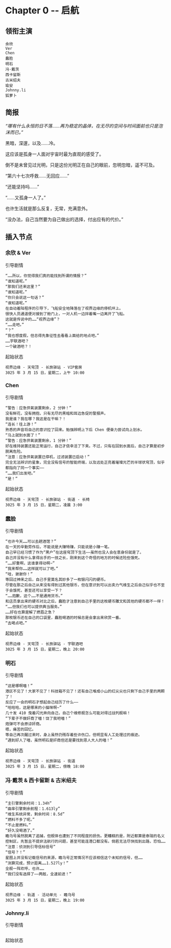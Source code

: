 # Chapter 0 -- 启航

## 领衔主演

```
余欣
Ver
Chen
蠢脸
明石
冯·戴茨
西卡留斯
古米绍夫
瑜安
Johnny.li
狐萝卜
```

## 简报

*“哪有什么永恒的日不落……再为稳定的晶体，在无尽的空间与时间面前也只是泡沫而已。”*

黑暗，深邃，以及……冷。

这应该是孤身一人面对宇宙时最为直观的感受了。

倒不是未曾见过光明，只是这份光明正在自己的眼前，忽明忽暗，遥不可及。

“第六十七次呼救……无回应……”

“还能坚持吗……”

“……又孤身一人了。”

也许生活就是那么反复，无常，充满意外。

“没办法，自己当然要为自己做出的选择，付出应有的代价。”

## 插入节点

### 余欣 & Ver

引导剧情

```
“……所以，你觉得我们真的能找到所谓的情报？”
“谁知道呢。”
“那我们还来这里？”
“谁知道呢。”
“你只会说这一句话？”
“谁知道呢。”
在自动着陆程序的引导下，飞船安全地降落在了视界边缘的停机坪上。
很快人员通道便对接到了舱门上，一对人机一边拌着嘴一边离开了飞船。
这就是传说中的……“视界边缘”？
“……走吧。”
“？”
“我也想度假，但总得先象征性去看看上面给的地点吧。”
……宇联酒吧？
一个破酒吧？！
```

起始状态

```
视界边缘 - 天穹顶 - 长旅驿站 - VIP套房
3025 年 3 月 15 日，星期二，上午 10:00
```

### Chen

引导剧情

```
“警告：应急供氧装置剩余，2 分钟！”
没有鲜花，没有拥抱，只有无尽的黑暗和耳边急促的警报声。
我是谁？我在哪？我这是在干嘛？！
“连长！往上游！”
熟悉的声音将自己的意识拉了回来。勉强辨明上下后 Chen 便奋力尝试向上划水。
“马上就到水面了！”
“警告：应急供氧装置剩余，1 分钟！”
好在维持装置还能正常运行，自己才侥幸活了下来。不过，只有在回到水面后，自己才算是初步脱离危险。
“注意：应急供氧装置已停机，过滤装置已启动！”
完全无法辨识的星象，完全没有信号的智能终端，以及远处正亮着璀璨光芒的半球状穹顶，似乎都指向了同一个事实——
“……我们出发吧。”
“是！”
```

起始状态

```
视界边缘 - 天穹顶 - 长旅驿站 - 街道 - 长椅
3025 年 3 月 15 日，星期二，凌晨 3:00
```

### 蠢脸

引导剧情

```
“也许今天……可以去趟酒馆？”
在一天的辛勤劳作后，不能说是大赚特赚，只能说是小赚一笔。
自己早已经习惯了作为“黑户”在这座穹顶下生活——虽然也没人会在意身份就是了。
自己并没有什么拿得出手的一技之长，刚来到这个奇怪的地方的时候还险些饿死。
“……好重啊，这谁拿得动啊~”
“我来帮你……这样就可以了吧。”
“哇，谢谢你！”
等回过神来之后，自己手里莫名其妙多了一枚银闪闪的硬币。
尽管在那之后自己从来没有得到过其他银币，但在意识到可以出卖力气维生之后自己似乎也不至于会饿死，甚至还可以享受一下？
“……抱歉，这个……不是通用货币。”
和店员拿出来的硬币对比之后，蠢脸才注意到自己手里的这枚硬币雕文和其他的硬币都不一样！
“……但我们也可以提供典当服务。”
……好在也算是解了燃眉之急？
那枚银币还在自己的口袋里，蠢脸喝酒的时候总是会拿出来欣赏一番。
“去喝点吧。”
```

起始状态

```
视界边缘 - 天穹顶 - 长旅驿站 - 宇联酒吧
3025 年 3 月 15 日，星期二，晚上 20:00
```

### 明石

引导剧情

```
“这是哪啊喵！”
港区不见了！大家不见了！科技箱不见了！还有自己堆成小山的红尖尖也只剩下自己手里的两颗了！
反应了一会的明石才想起自己经历了什么——
“哈哈哈，这是哪来的小猫咪啊~”
几十发 410 曳着闪光奔向自己，自己个维修舰怎么可能对得过战列舰嘛！
“下辈子不做奸商了喵！饶了我吧喵！”
炮弹可不会原谅奸商。
嗯，痛苦的回忆。
等自己再次醒过来时，身上虽然仍残存着些许伤口，但明显有人工处理过的痕迹。
“遇到好人了喵，虽然明石是奸商但还是要找到恩人大人的喵！”
```

起始状态

```
视界边缘 - 天穹顶 - 长旅驿站 - 街道
3025 年 3 月 15 日，星期二，傍晚 18:00
```

### 冯·戴茨 & 西卡留斯 & 古米绍夫

引导剧情

```
“主引擎剩余时间：1.34h”
“曲率引擎剩余航程：1.613ly”
“维生系统异常，剩余时间：8.5d”
“燃料不多了呢。”
“不止是燃料。”
“好久没喝酒了。”
瞻乌号虽然脱离了追捕，但舰体也遭到了不同程度的损伤。更糟糕的是，附近都算是泰瑞的名义控制区，先暂且不提非法航行的问题，甚至可能连港口都没有。倘若无法尽快找到出路，恐怕……
“注意：侦测到引导信标信号”
“信号？！”
星图上并没有记载信号的来源，瞻乌号正常情况不应该相信这个未知的信号，但……
“测算完成，预计距离……1.527ly！”
全舰一阵欢呼，也许……
“我们没有选择了——两舷，全速前进！”
```

起始状态

```
视界边缘 - 轨道 - 活动单元 - 瞻乌号
3025 年 3 月 15 日，星期二，晚上 19:00
```

### Johnny.li

引导剧情

```

```

起始状态

```

```